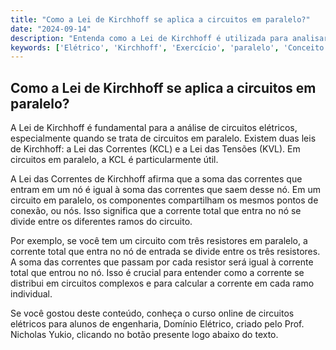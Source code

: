 ```yaml
---
title: "Como a Lei de Kirchhoff se aplica a circuitos em paralelo?"
date: "2024-09-14"
description: "Entenda como a Lei de Kirchhoff é utilizada para analisar circuitos elétricos em paralelo."
keywords: ['Elétrico', 'Kirchhoff', 'Exercício', 'paralelo', 'Conceito', 'Resistência', 'Corrente']
---
```


## Como a Lei de Kirchhoff se aplica a circuitos em paralelo?

A Lei de Kirchhoff é fundamental para a análise de circuitos elétricos, especialmente quando se trata de circuitos em paralelo. Existem duas leis de Kirchhoff: a Lei das Correntes (KCL) e a Lei das Tensões (KVL). Em circuitos em paralelo, a KCL é particularmente útil.

A Lei das Correntes de Kirchhoff afirma que a soma das correntes que entram em um nó é igual à soma das correntes que saem desse nó. Em um circuito em paralelo, os componentes compartilham os mesmos pontos de conexão, ou nós. Isso significa que a corrente total que entra no nó se divide entre os diferentes ramos do circuito.

Por exemplo, se você tem um circuito com três resistores em paralelo, a corrente total que entra no nó de entrada se divide entre os três resistores. A soma das correntes que passam por cada resistor será igual à corrente total que entrou no nó. Isso é crucial para entender como a corrente se distribui em circuitos complexos e para calcular a corrente em cada ramo individual.

Se você gostou deste conteúdo, conheça o curso online de circuitos elétricos para alunos de engenharia, Domínio Elétrico, criado pelo Prof. Nicholas Yukio, clicando no botão presente logo abaixo do texto.